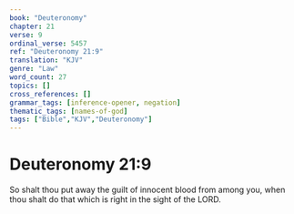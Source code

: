 ```yaml
---
book: "Deuteronomy"
chapter: 21
verse: 9
ordinal_verse: 5457
ref: "Deuteronomy 21:9"
translation: "KJV"
genre: "Law"
word_count: 27
topics: []
cross_references: []
grammar_tags: [inference-opener, negation]
thematic_tags: [names-of-god]
tags: ["Bible","KJV","Deuteronomy"]
---
```


# Deuteronomy 21:9

So shalt thou put away the guilt of innocent blood from among you, when thou shalt do that which is right in the sight of the LORD.
